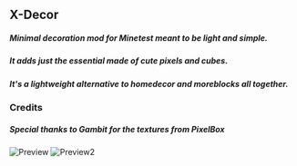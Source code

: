 ## X-Decor ##

##### Minimal decoration mod for Minetest meant to be light and simple. #####
##### It adds just the essential made of cute pixels and cubes. #####
##### It's a lightweight alternative to homedecor and moreblocks all together. #####

### Credits ###

##### Special thanks to Gambit for the textures from PixelBox #####

![Preview](http://i.imgur.com/VorR6zc.png)
![Preview2](http://i.imgur.com/M05BqjT.png)
